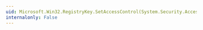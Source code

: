 ```yaml
---
uid: Microsoft.Win32.RegistryKey.SetAccessControl(System.Security.AccessControl.RegistrySecurity)
internalonly: False
---
```

